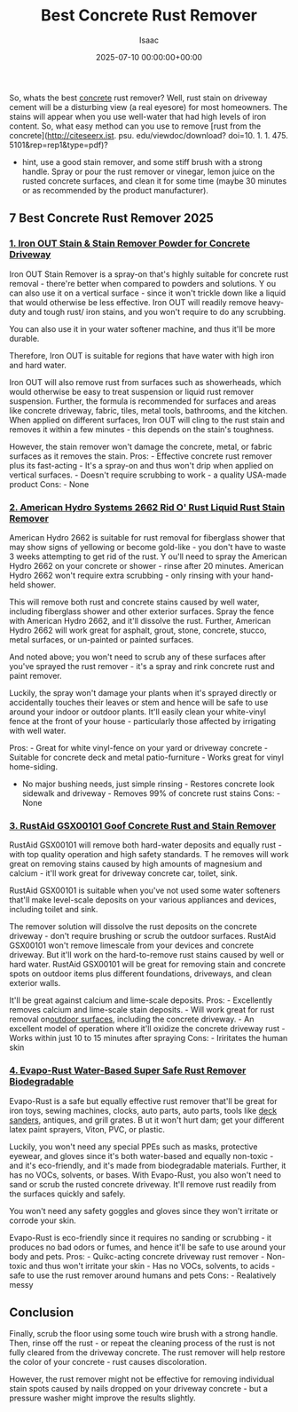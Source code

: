 ﻿---
title: Best Concrete Rust Remover
description: So, whats the best concrete rust remover? Well, rust stain on driveway cement will be a disturbing view a real eyesore for most homeowners.
slug: /best-concrete-rust-remover/
date: 2025-07-10 00:00:00+00:00
lastmod: 2025-07-10 00:00:00+03:00
author: Isaac
categories:
- Pressure Washers
- Product Reviews
tags:
- pressure-washers
- best
- concrete
layout: post
---

So, whats the best [concrete](https://pestpolicy.com/best-concrete-driveway-cleaner/) rust remover? Well, rust stain on driveway cement will be a disturbing view (a real eyesore) for most homeowners. The stains will appear when you use well-water that had high levels of iron content. So, what easy method can you use to remove [rust from the concrete](http://citeseerx.ist. psu. edu/viewdoc/download? doi=10. 1. 1. 475. 5101&rep=rep1&type=pdf)?

- hint, use a good stain remover, and some stiff brush with a strong handle. Spray or pour the rust remover or vinegar, lemon juice on the rusted concrete surfaces, and clean it for some time (maybe 30 minutes or as recommended by the product manufacturer).

##  7 Best Concrete Rust Remover 2025

###  [1. Iron OUT Stain & Stain Remover Powder for Concrete Driveway](https://www.amazon.com/dp/B00103XAQC/?tag=p-policy-20)

Iron OUT Stain Remover is a spray-on that's highly suitable for concrete rust removal - there're better when compared to powders and solutions. Y ou can also use it on a vertical surface - since it won't trickle down like a liquid that would otherwise be less effective. Iron OUT will readily remove heavy-duty and tough rust/ iron stains, and you won't require to do any scrubbing.

You can also use it in your water softener machine, and thus it'll be more durable.

Therefore, Iron OUT is suitable for regions that have water with high iron and hard water.

Iron OUT will also remove rust from surfaces such as showerheads, which would otherwise be easy to treat suspension or liquid rust remover suspension. Further, the formula is recommended for surfaces and areas like concrete driveway, fabric, tiles, metal tools, bathrooms, and the kitchen. When applied on different surfaces, Iron OUT will cling to the rust stain and removes it within a few minutes - this depends on the stain's toughness.

However, the stain remover won't damage the concrete, metal, or fabric surfaces as it removes the stain. Pros: - Effective concrete rust remover plus its fast-acting - It's a spray-on and thus won't drip when applied on vertical surfaces. - Doesn't require scrubbing to work - a quality USA-made product Cons: - None

###  [2. American Hydro Systems 2662 Rid O' Rust Liquid Rust Stain Remover](https://www.amazon.com/dp/B008YHTXQS/?tag=p-policy-20)

American Hydro 2662 is suitable for rust removal for fiberglass shower that may show signs of yellowing or become gold-like - you don't have to waste 3 weeks attempting to get rid of the rust. Y ou'll need to spray the American Hydro 2662 on your concrete or shower - rinse after 20 minutes. American Hydro 2662 won't require extra scrubbing - only rinsing with your hand-held shower.

This will remove both rust and concrete stains caused by well water, including fiberglass shower and other exterior surfaces. Spray the fence with American Hydro 2662, and it'll dissolve the rust. Further, American Hydro 2662 will work great for asphalt, grout, stone, concrete, stucco, metal surfaces, or un-painted or painted surfaces.

And noted above; you won't need to scrub any of these surfaces after you've sprayed the rust remover - it's a spray and rink concrete rust and paint remover.

Luckily, the spray won't damage your plants when it's sprayed directly or accidentally touches their leaves or stem and hence will be safe to use around your indoor or outdoor plants. It'll easily clean your white-vinyl fence at the front of your house - particularly those affected by irrigating with well water.

Pros: - Great for white vinyl-fence on your yard or driveway concrete - Suitable for concrete deck and metal patio-furniture - Works great for vinyl home-siding.

- No major bushing needs, just simple rinsing - Restores concrete look sidewalk and driveway - Removes 99% of concrete rust stains Cons: - None

###  [3. RustAid GSX00101 Goof Concrete Rust and Stain Remover](https://www.amazon.com/dp/B00LMIZ91Y/?tag=p-policy-20)

RustAid GSX00101 will remove both hard-water deposits and equally rust - with top quality operation and high safety standards. T he removes will work great on removing stains caused by high amounts of magnesium and calcium - it'll work great for driveway concrete car, toilet, sink.

RustAid GSX00101 is suitable when you've not used some water softeners that'll make level-scale deposits on your various appliances and devices, including toilet and sink.

The remover solution will dissolve the rust deposits on the concrete driveway - don't require brushing or scrub the outdoor surfaces. RustAid GSX00101 won't remove limescale from your devices and concrete driveway. But it'll work on the hard-to-remove rust stains caused by well or hard water. RustAid GSX00101 will be great for removing stain and concrete spots on outdoor items plus different foundations, driveways, and clean exterior walls.

It'll be great against calcium and lime-scale deposits. Pros: - Excellently removes calcium and lime-scale stain deposits. - Will work great for rust removal on[outdoor surfaces](https://pestpolicy.com/best-pressure-washer-for-paint-removal/), including the concrete driveway. - An excellent model of operation where it'll oxidize the concrete driveway rust - Works within just 10 to 15 minutes after spraying Cons: - Iriritates the human skin

###  [4. Evapo-Rust Water-Based Super Safe Rust Remover Biodegradable](https://www.amazon.com/dp/B00M0TLQ66/?tag=p-policy-20)

Evapo-Rust is a safe but equally effective rust remover that'll be great for iron toys, sewing machines, clocks, auto parts, auto parts, tools like [deck sanders](https://pestpolicy.com/best-belt-sander-for-deck/), antiques, and grill grates. B ut it won't hurt dam; get your different latex paint sprayers, Viton, PVC, or plastic.

Luckily, you won't need any special PPEs such as masks, protective eyewear, and gloves since it's both water-based and equally non-toxic - and it's eco-friendly, and it's made from biodegradable materials. Further, it has no VOCs, solvents, or bases. With Evapo-Rust, you also won't need to sand or scrub the rusted concrete driveway. It'll remove rust readily from the surfaces quickly and safely.

You won't need any safety goggles and gloves since they won't irritate or corrode your skin.

Evapo-Rust is eco-friendly since it requires no sanding or scrubbing - it produces no bad odors or fumes, and hence it'll be safe to use around your body and pets. Pros: - Quikc-acting concrete driveway rust remover - Non-toxic and thus won't irritate your skin - Has no VOCs, solvents, to acids - safe to use the rust remover around humans and pets Cons: - Realatively messy

##  Conclusion

Finally, scrub the floor using some touch wire brush with a strong handle. Then, rinse off the rust - or repeat the cleaning process of the rust is not fully cleared from the driveway concrete. The rust remover will help restore the color of your concrete - rust causes discoloration.

However, the rust remover might not be effective for removing individual stain spots caused by nails dropped on your driveway concrete - but a pressure washer might improve the results slightly.

